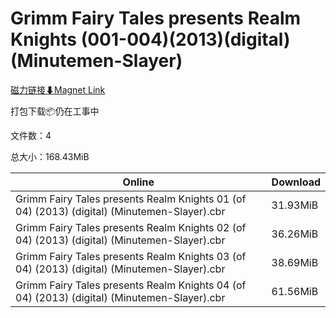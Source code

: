 # Grimm Fairy Tales presents Realm Knights (001-004)(2013)(digital)(Minutemen-Slayer)

[磁力链接⬇Magnet Link](magnet:?xt=urn:btih:81ef0e3418b1b3c2d6d78ffca83b467799e89073&dn=Grimm%20Fairy%20Tales%20presents%20Realm%20Knights%20%28001-004%29%282013%29%28digital%29%28Minutemen-Slayer%29)

打包下载📦仍在工事中

文件数：4

总大小：168.43MiB

Online | Download
--- | ---
Grimm Fairy Tales presents Realm Knights 01 (of 04) (2013) (digital) (Minutemen-Slayer).cbr | 31.93MiB
Grimm Fairy Tales presents Realm Knights 02 (of 04) (2013) (digital) (Minutemen-Slayer).cbr | 36.26MiB
Grimm Fairy Tales presents Realm Knights 03 (of 04) (2013) (digital) (Minutemen-Slayer).cbr | 38.69MiB
Grimm Fairy Tales presents Realm Knights 04 (of 04) (2013) (digital) (Minutemen-Slayer).cbr | 61.56MiB